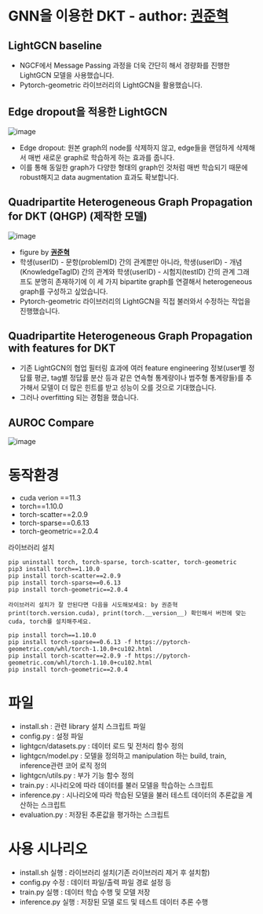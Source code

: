 # GNN을 이용한 DKT - author: [권준혁](https://github.com/tree-jhk)

## LightGCN baseline
- NGCF에서 Message Passing 과정을 더욱 간단히 해서 경량화를 진행한 LightGCN 모델을 사용했습니다.
- Pytorch-geometric 라이브러리의 LightGCN을 활용했습니다.
## Edge dropout을 적용한 LightGCN
![image](https://user-images.githubusercontent.com/97151660/208237990-ad1f04ff-5311-4737-adaa-2149075adaf3.png)
- Edge dropout: 원본 graph의 node를 삭제하지 않고, edge들을 랜덤하게 삭제해서 매번 새로운 graph로 학습하게 하는 효과를 줍니다.
- 이를 통해 동일한 graph가 다양한 형태의 graph인 것처럼 매번 학습되기 때문에 robust해지고 data augmentation 효과도 확보합니다.
## Quadripartite Heterogeneous Graph Propagation for DKT (QHGP) (제작한 모델)
![image](https://user-images.githubusercontent.com/97151660/208238060-6aea02d9-f347-4f91-9a67-f7682313f0c1.png)
  - figure by **[권준혁](https://github.com/tree-jhk)**
- 학생(userID) - 문항(problemID) 간의 관계뿐만 아니라, 학생(userID) - 개념(KnowledgeTagID) 간의 관계와 학생(userID) - 시험지(testID) 간의 관계 그래프도 분명히 존재하기에 이 세 가지 bipartite graph를 연결해서 heterogeneous graph를 구성하고 싶었습니다.
- Pytorch-geometric 라이브러리의 LightGCN을 직접 불러와서 수정하는 작업을 진행했습니다.
## Quadripartite Heterogeneous Graph Propagation with features for DKT
- 기존 LightGCN의 협업 필터링 효과에 여러 feature engineering 정보(user별 정답률 평균, tag별 정답률 분산 등과 같은 연속형 통계량이나 범주형 통계량들)를 추가해서 모델이 더 많은 힌트를 받고 성능이 오를 것으로 기대했습니다.
- 그러나 overfitting 되는 경험을 했습니다.
## AUROC Compare
![image](https://user-images.githubusercontent.com/97151660/208237934-7c2bb946-4b1e-4ee5-9c95-32cc428be07b.png)


# 동작환경

- cuda verion ==11.3
- torch==1.10.0
- torch-scatter==2.0.9
- torch-sparse==0.6.13
- torch-geometric==2.0.4

라이브러리 설치

```
pip uninstall torch, torch-sparse, torch-scatter, torch-geometric
pip3 install torch==1.10.0
pip install torch-scatter==2.0.9
pip install torch-sparse==0.6.13
pip install torch-geometric==2.0.4

라이브러리 설치가 잘 안된다면 다음을 시도해보세요: by 권준혁
print(torch.version.cuda), print(torch.__version__) 확인해서 버전에 맞는 cuda, torch를 설치해주세요.

pip install torch==1.10.0
pip install torch-sparse==0.6.13 -f https://pytorch-geometric.com/whl/torch-1.10.0+cu102.html
pip install torch-scatter==2.0.9 -f https://pytorch-geometric.com/whl/torch-1.10.0+cu102.html
pip install torch-geometric==2.0.4
```


# 파일

- install.sh : 관련 library 설치 스크립트 파일
- config.py : 설정 파일
- lightgcn/datasets.py : 데이터 로드 및 전처리 함수 정의
- lightgcn/model.py : 모델을 정의하고 manipulation 하는 build, train, inference관련 코어 로직 정의
- lightgcn/utils.py : 부가 기능 함수 정의
- train.py : 시나리오에 따라 데이터를 불러 모델을 학습하는 스크립트
- inference.py : 시나리오에 따라 학습된 모델을 불러 테스트 데이터의 추론값을 계산하는 스크립트
- evaluation.py : 저장된 추론값을 평가하는 스크립트


# 사용 시나리오

- install.sh 실행 : 라이브러리 설치(기존 라이브러리 제거 후 설치함)
- config.py 수정 : 데이터 파일/출력 파일 경로 설정 등
- train.py 실행 : 데이터 학습 수행 및 모델 저장
- inference.py 실행 : 저장된 모델 로드 및 테스트 데이터 추론 수행
